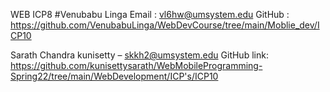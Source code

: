 
WEB ICP8
#Venubabu Linga
Email : vl6hw@umsystem.edu
GitHub : https://github.com/VenubabuLinga/WebDevCourse/tree/main/Moblie_dev/ICP10

Sarath Chandra kunisetty – skkh2@umsystem.edu
GitHub link: https://github.com/kunisettysarath/WebMobileProgramming-Spring22/tree/main/WebDevelopment/ICP's/ICP10
